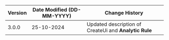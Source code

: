 | **Version** | **Date Modified (DD-MM-YYYY)** | **Change History**                                                       |
|-------------|--------------------------------|--------------------------------------------------------------------------|   
| 3.0.0       | 25-10-2024                     | Updated description of CreateUi and **Analytic Rule**					  |